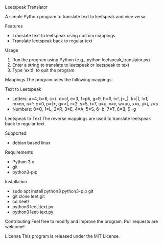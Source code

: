 Leetspeak Translator

A simple Python program to translate text to leetspeak and vice versa.

Features
- Translate text to leetspeak using custom mappings
- Translate leetspeak back to regular text

Usage
1. Run the program using Python (e.g., python leetspeak_translator.py)
2. Enter a string to translate to leetspeak or leetspeak to text
3. Type 'exit!' to quit the program

Mappings
The program uses the following mappings:

Text to Leetspeak
- Letters: a=4, b=6, c=(, d=cl, e=3, f=ph, g=9, h=#, i=!, j=_|, k=|(, l=1, m=nn, n=^, o=0, p=|*, q=<|, r=2, s=5, t=7, u=u, v=v, w=uu, x=x, y=j, z=s
- Numbers: 0=O, 1=L, 2=R, 3=E, 4=A, 5=S, 6=b, 7=T, 8=B, 9=g

Leetspeak to Text
The reverse mappings are used to translate leetspeak back to regular text.

Supported
- debian based linux

Requirements
- Python 3.x
- git
- python3-pip

Installation
- sudo apt install python3 python3-pip git
- git clone leet.git
- cd /leet/
- python3 leet-text.py
- python3 leet-text.py

Contributing
Feel free to modify and improve the program. Pull requests are welcome!

License
This program is released under the MIT License.
